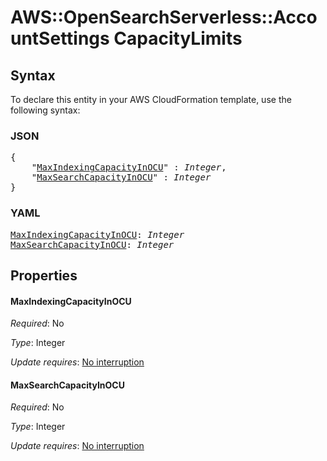 # AWS::OpenSearchServerless::AccountSettings CapacityLimits

## Syntax

To declare this entity in your AWS CloudFormation template, use the following syntax:

### JSON

<pre>
{
    "<a href="#maxindexingcapacityinocu" title="MaxIndexingCapacityInOCU">MaxIndexingCapacityInOCU</a>" : <i>Integer</i>,
    "<a href="#maxsearchcapacityinocu" title="MaxSearchCapacityInOCU">MaxSearchCapacityInOCU</a>" : <i>Integer</i>
}
</pre>

### YAML

<pre>
<a href="#maxindexingcapacityinocu" title="MaxIndexingCapacityInOCU">MaxIndexingCapacityInOCU</a>: <i>Integer</i>
<a href="#maxsearchcapacityinocu" title="MaxSearchCapacityInOCU">MaxSearchCapacityInOCU</a>: <i>Integer</i>
</pre>

## Properties

#### MaxIndexingCapacityInOCU

_Required_: No

_Type_: Integer

_Update requires_: [No interruption](https://docs.aws.amazon.com/AWSCloudFormation/latest/UserGuide/using-cfn-updating-stacks-update-behaviors.html#update-no-interrupt)

#### MaxSearchCapacityInOCU

_Required_: No

_Type_: Integer

_Update requires_: [No interruption](https://docs.aws.amazon.com/AWSCloudFormation/latest/UserGuide/using-cfn-updating-stacks-update-behaviors.html#update-no-interrupt)
